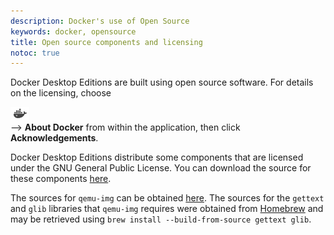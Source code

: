 ```yaml
---
description: Docker's use of Open Source
keywords: docker, opensource
title: Open source components and licensing
notoc: true
---
```


Docker Desktop Editions are built using open source software. For details on the
licensing, choose <div class="image-inline"><img
src="/docker-for-mac/images/whale-x.png" /></div> --> **About Docker** from
within the application, then click **Acknowledgements**.

Docker Desktop Editions distribute some components that are licensed under the
GNU General Public License. You can download the source for these components
[here](https://download.docker.com/opensource/License.tar.gz).

The sources for `qemu-img` can be obtained
[here](http://wiki.qemu-project.org/download/qemu-2.4.1.tar.bz2). The sources
for the `gettext` and `glib` libraries that `qemu-img` requires were obtained
from [Homebrew](https://brew.sh) and may be retrieved using `brew install
--build-from-source gettext glib`.

